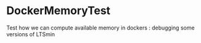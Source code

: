 # DockerMemoryTest

Test how we can compute available memory in dockers : debugging some versions of LTSmin
